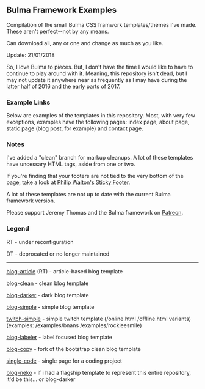 ## Bulma Framework Examples

Compilation of the small Bulma CSS framwork templates/themes I've made. These aren't perfect--not by any means.

Can download all, any or one and change as much as you like.

Update: 21/01/2018

So, I love Bulma to pieces. But, I don't have the time I would like to have to continue to play around with it. Meaning, this repository isn't dead, but I may not update it anywhere near as frequently as I may have during the latter half of 2016 and the early parts of 2017.

### Example Links

Below are examples of the templates in this repository. Most, with very few exceptions, examples have the following pages: index page, about page, static page (blog post, for example) and contact page.

### Notes

I've added a "clean" branch for markup cleanups. A lot of these templates have uncessary HTML tags, aside from one or two.

If you're finding that your footers are not tied to the very bottom of the page, take a look at [Philip Walton's Sticky Footer](https://philipwalton.github.io/solved-by-flexbox/demos/sticky-footer/).

A lot of these templates are not up to date with the current Bulma framework version. 

Please support Jeremy Thomas and the Bulma framework on [Patreon](https://www.patreon.com/jgthms).

### Legend

RT - under reconfiguration

DT - deprocated or no longer maintained

---

[blog-article](https://plasticneko.github.io/bulma-blog-article/) (RT) - article-based blog template

[blog-clean](https://plasticneko.github.io/bulma-blog-clean/) - clean blog template

[blog-darker](https://plasticneko.github.io/bulma-blog-darker/) - dark blog template

[blog-simple](https://plasticneko.github.io/bulma-blog-simple/) - simple blog template

[twitch-simple](https://plasticneko.github.io/bulma-twitch-simple/online.html) - simple twitch template (/online.html /offline.html variants) (examples: /examples/bnans /examples/rockleesmile)

[blog-labeler](https://plasticneko.github.io/bulma-blog-labeler/) - label focused blog template

[blog-copy](https://plasticneko.github.io/bulma-blog-copy/) - fork of the bootstrap clean blog template

[single-code](https://plasticneko.github.io/bulma-single-code/) - single page for a coding project

[blog-neko](https://plasticneko.github.io/bulma-blog-neko/) - if i had a flagship template to represent this entire repository, it'd be this... or blog-darker